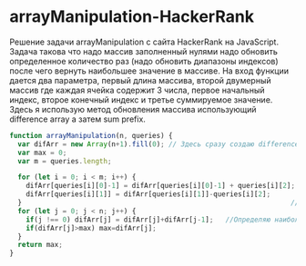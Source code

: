 # arrayManipulation-HackerRank
Решение задачи arrayManipulation с сайта HackerRank на JavaScript.
Задача такова что надо массив заполненный нулями надо обновить определенное количество раз (надо обновить диапазоны индексов) после чего вернуть наибольшее значение в массиве.
На вход функции дается два параметра, первый длина массива, второй двумерный массив где каждая ячейка содержит 3 числа, первое начальный индекс, второе конечный индекс и третье суммируемое значение.
Здесь я использую метод обновления массива использующий difference array а затем sum prefix.

```javascript
function arrayManipulation(n, queries) {
  var difArr = new Array(n+1).fill(0); // Здесь сразу создаю difference array так как оригинальный массив и так заполнен нулями
  var max = 0;
  var m = queries.length;

  for (let i = 0; i < m; i++) {
    difArr[queries[i][0]-1] = difArr[queries[i][0]-1] + queries[i][2]; //Здесь используется differencial array
    difArr[queries[i][1]] = difArr[queries[i][1]]-queries[i][2];
  }                                                                  //диапазон индексов обновляется за одну итерацию
  for (let j = 0; j < n; j++) {
    if(j !== 0) difArr[j] = difArr[j]+difArr[j-1];   //Определяю наибольшее число
    if(difArr[j]>max) max=difArr[j];
  }
  return max;
}
```
